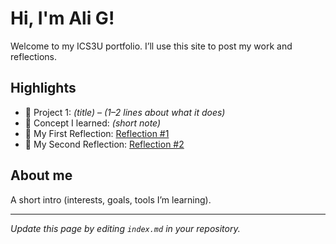 # Hi, I'm Ali G!
Welcome to my ICS3U portfolio. I’ll use this site to post my work and reflections.

## Highlights
- 🔧 Project 1: *(title)* – *(1–2 lines about what it does)*
- 🧠 Concept I learned: *(short note)*
- 📝 My First Reflection: [Reflection #1](./posts/first_reflection.md)
- 📝 My Second Reflection: [Reflection #2](./posts/second_reflection.md)

## About me
A short intro (interests, goals, tools I’m learning).

---
*Update this page by editing `index.md` in your repository.*
